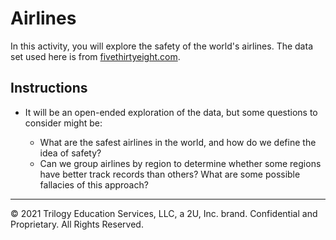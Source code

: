 # Airlines

In this activity, you will explore the safety of the world's airlines. The data set used here is from [fivethirtyeight.com](https://github.com/fivethirtyeight/data/tree/master/airline-safety).

## Instructions

* It will be an open-ended exploration of the data, but some questions to consider might be:

  * What are the safest airlines in the world, and how do we define the idea of safety?
  * Can we group airlines by region to determine whether some regions have better track records than others? What are some possible fallacies of this approach?

---

© 2021 Trilogy Education Services, LLC, a 2U, Inc. brand. Confidential and Proprietary. All Rights Reserved.

